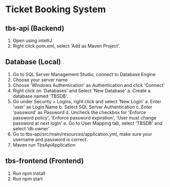 # Ticket Booking System
## tbs-api (Backend)
1. Open using intelliJ.
2. Right click pom.xml, select 'Add as Maven Project'.

## Database (Local)
1. Go to SQL Server Management Studio, connect to Database Engine
2. Choose your server name
3. Choose 'Windows Authentication' as Authentication and click 'Connect'
4. Right click on 'Databases' and Select 'New Database'
   a. Create a database named 'TBSDB'.
5. Go under Security > Logins, right click and select 'New Login'
   a. Enter 'user' as Login Name
   b. Select SQL Server Authentication
   c. Enter 'password' as Password
   d. Uncheck the checkbox for 'Enforce password policy', 'Enforce password expiration', 'User must change password at next login'
   e. Go to User Mapping tab, select 'TBSDB' and select 'db owner'
8. Go to tbs-api/src/main/resources/application.yml, make sure your username and password is correct.
9. Maven run TbsApiApplication

## tbs-frontend (Frontend)
1. Run npm install
2. Run npm start

